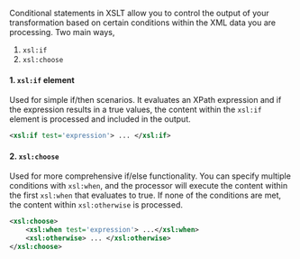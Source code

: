 Conditional statements in XSLT allow you to control the output of your transformation based on certain conditions within the XML data you are processing. 
Two main ways,
1. `xsl:if` 
2. `xsl:choose`

#### 1. `xsl:if` element
Used for simple if/then scenarios.
It evaluates an XPath expression and if the expression results in a true values, the content within the `xsl:if` element is processed and included in the output.
```xml
<xsl:if test='expression'> ... </xsl:if>
```
#### 2. `xsl:choose`
Used for more comprehensive if/else functionality.
You can specify multiple conditions with `xsl:when`, and the processor will execute the content within the first `xsl:when` that evaluates to true. 
If none of the conditions are met, the content within `xsl:otherwise` is processed. 
```xml
<xsl:choose>
	<xsl:when test='expression'> ...</xsl:when>
	<xsl:otherwise> ... </xsl:otherwise>
</xsl:choose>
```